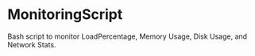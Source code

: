 # MonitoringScript
Bash script to monitor LoadPercentage, Memory Usage, Disk Usage, and Network Stats.
